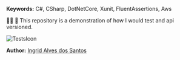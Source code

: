 **Keywords:** C#, CSharp, DotNetCore, Xunit, FluentAssertions, Aws

👩‍💻 🧪 This repository is a demonstration of how I would test and api versioned.


![TestsIcon](https://proj-images-rim.s3-eu-west-1.amazonaws.com/WelcomeTestsSuccess.JPG)


**Author:** [Ingrid Alves dos Santos](https://www.linkedin.com/in/ingridalves/)
